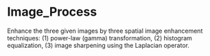 # Image_Process

Enhance the three given images by three spatial image enhancement techniques: 
    (1) power-law (gamma) transformation, 
    (2) histogram equalization,
    (3) image sharpening using the Laplacian operator.
